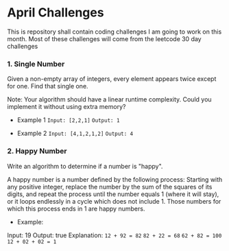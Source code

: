 # April Challenges
This is repository shall contain coding challenges I am going to work on this month. Most of these challenges will come from the leetcode 30 day challenges

### 1. Single Number
Given a non-empty array of integers, every element appears twice except for one. Find that single one.

Note:
Your algorithm should have a linear runtime complexity. Could you implement it without using extra memory?

- Example 1
```Input: [2,2,1]```
```Output: 1```

- Example 2
```Input: [4,1,2,1,2]```
```Output: 4```

### 2. Happy Number
Write an algorithm to determine if a number is "happy".

A happy number is a number defined by the following process: Starting with any positive integer, replace the number by the sum of the squares of its digits, and repeat the process until the number equals 1 (where it will stay), or it loops endlessly in a cycle which does not include 1. Those numbers for which this process ends in 1 are happy numbers.

- Example: 

Input: 19
Output: true
Explanation: 
``` 12 + 92 = 82 ```
``` 82 + 22 = 68 ```
``` 62 + 82 = 100 ```
``` 12 + 02 + 02 = 1 ```